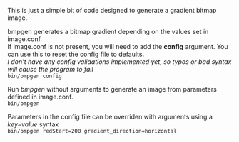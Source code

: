 This is just a simple bit of code designed to generate a gradient bitmap image.

bmpgen generates a bitmap gradient depending on the values set in image.conf.\
If image.conf is not present, you will need to add the **config** argument. You can use this to reset the config file to defaults.\
*I don't have any config validations implemented yet, so typos or bad syntax will cause the program to fail*\
`
bin/bmpgen config
`

Run *bmpgen* without arguments to generate an image from parameters defined in image.conf.\
`
bin/bmpgen
`

Parameters in the config file can be overriden with arguments using a *key=value* syntax\
`
bin/bmpgen redStart=200 gradient_direction=horizontal
`


